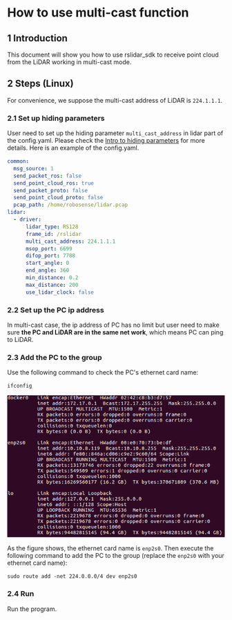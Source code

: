 # How to use multi-cast function

## 1 Introduction

This document will show you how to use rslidar_sdk to receive point cloud from the LiDAR working in multi-cast mode.

## 2 Steps (Linux)

For convenience, we suppose the multi-cast address of LiDAR is ```224.1.1.1```.  

### 2.1 Set up hiding parameters

User need to set up the hiding parameter ```multi_cast_address``` in lidar part of the config.yaml. Please check the  [Intro to hiding parameters](../intro/hiding_parameters_intro.md) for more details. Here is an example of the config.yaml.

```yaml
common:
  msg_source: 1                                       
  send_packet_ros: false                                
  send_point_cloud_ros: true                            
  send_packet_proto: false                              
  send_point_cloud_proto: false                         
  pcap_path: /home/robosense/lidar.pcap     
lidar:
  - driver:
      lidar_type: RS128            
      frame_id: /rslidar           
      multi_cast_address: 224.1.1.1
      msop_port: 6699              
      difop_port: 7788             
      start_angle: 0               
      end_angle: 360             
      min_distance: 0.2            
      max_distance: 200           
      use_lidar_clock: false       

```



### 2.2 Set up the PC ip address

In multi-cast case, the ip address of PC has no limit but user need to make sure **the PC and LiDAR are in the same net work**, which means PC can ping to LiDAR.

### 2.3 Add the PC to the group

Use the following command to check the PC's ethernet card name:

```bash
ifconfig
```

![ethernet](../img/ethernet.png)

As the figure shows, the ethernet card name is ```enp2s0```. Then execute the following command to add the PC to the group (replace the ```enp2s0``` with your ethernet card name):

```
sudo route add -net 224.0.0.0/4 dev enp2s0
```

### 2.4 Run

Run the program. 











